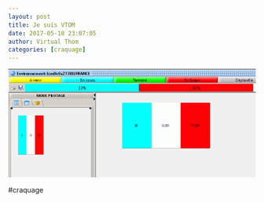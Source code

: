 ```yaml
---
layout: post
title: Je suis VTOM
date: 2017-05-18 23:07:05
author: Virtual Thom
categories: [craquage]
---
```

![Je Suis VTOM](/wp-content/uploads/je_suis_vtom.png)

#craquage
